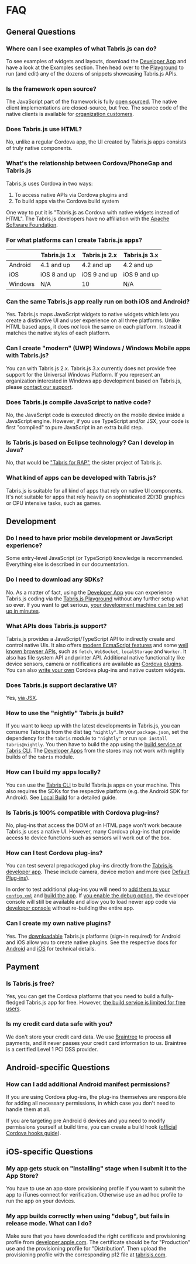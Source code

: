 ---
---
# FAQ

## General Questions

### Where can I see examples of what Tabris.js can do?

To see examples of widgets and layouts, download the [Developer App](developer-app.md) and have a look at the Examples section. Then head over to the [Playground](https://playground.tabris.com/) to run (and edit) any of the dozens of snippets showcasing Tabris.js APIs.

### Is the framework open source?

The JavaScript part of the framework is fully [open sourced](https://github.com/eclipsesource/tabris-js).
The native client implementations are closed-source, but free.
The source code of the native clients is available for [organization customers](https://tabrisjs.com/pricing).

### Does Tabris.js use HTML?

No, unlike a regular Cordova app, the UI created by Tabris.js apps consists of truly native components.

### What's the relationship between Cordova/PhoneGap and Tabris.js

Tabris.js uses Cordova in two ways:

  1. To access native APIs via Cordova plugins and
  2. To build apps via the Cordova build system

One way to put it is "Tabris.js as Cordova with native widgets instead of HTML". The Tabris.js developers have no affiliation with the [Apache Software Foundation](http://apache.org/).

### For what platforms can I create Tabris.js apps?

|         | Tabris.js 1.x | Tabris.js 2.x | Tabris.js 3.x |
|---------|---------------|---------------|---------------|
| Android | 4.1 and up    | 4.2 and up    | 4.2 and up    |
| iOS     | iOS 8 and up  | iOS 9 and up  | iOS 9 and up  |
| Windows | N/A           | 10            | N/A           |


### Can the same Tabris.js app really run on both iOS and Android?

Yes. Tabris.js maps JavaScript widgets to native widgets which lets you create a distinctive UI and user experience on all three platforms. Unlike HTML based apps, it does *not* look the same on each platform. Instead it matches the native styles of each platform.


### Can I create "modern" (UWP) Windows / Windows Mobile apps with Tabris.js?

You can with Tabris.js 2.x. Tabris.js 3.x currently does not provide free support for the Universal Windows Platform. If you represent an organization interested in Windows app development based on Tabris.js, please [contact our support](https://tabris.com/contact/).

### Does Tabris.js compile JavaScript to native code?

No, the JavaScript code is executed directly on the mobile device inside a JavaScript engine. However, if you use TypeScript and/or JSX, your code is first "compiled" to pure JavaScript in an extra build step.

### Is Tabris.js based on Eclipse technology? Can I develop in Java?

No, that would be ["Tabris for RAP"](https://eclipsesource.com/products/tabris), the sister project of Tabris.js.

### What kind of apps can be developed with Tabris.js?

Tabris.js is suitable for all kind of apps that rely on native UI components. It's not suitable for apps that rely heavily on sophisticated 2D/3D graphics or CPU intensive tasks, such as games.

## Development

### Do I need to have prior mobile development or JavaScript experience?

Some entry-level JavaScript (or TypeScript) knowledge is recommended. Everything else is described in our documentation.

### Do I need to download any SDKs?

No. As a matter of fact, using the [Developer App](developer-app.md) you can experience Tabris.js coding via the [Tabris.js Playground](https://playground.tabris.com/) without any further setup what so ever. If you want to get serious, [your development machine can be set up in minutes](../latest/getting-started.md).

### What APIs does Tabris.js support?

Tabris.js provides a JavaScript/TypeScript API to indirectly create and control native UIs. It also offers [modern EcmaScript features](../latest/runtime.md) and some [well known browser APIs](../latest/w3c-api.md), such as `fetch`, `WebSocket`, `localStorage` and `Worker`. It also has file system API and printer API. Additional native functionality like device sensors, camera or notifications are available as [Cordova plugins](../latest/cordova.md). You can also [write your own](../latest/custom-widgets.md) Cordova plug-ins and native custom widgets.

### Does Tabris.js support declarative UI?

Yes, [via JSX](../latest/lang.md#JSX).

### How to use the "nightly" Tabris.js build?

If you want to keep up with the latest developments in Tabris.js, you can consume Tabris.js from the dist tag `"nightly"`. In your `package.json`, set the dependency for the `tabris` module to `"nightly"` or run `npm install tabris@nightly`. You then have to build the app using the [build service or Tabris CLI](../latest/build.md). The [Developer Apps](../latest/developer-app.md) from the stores may not work with nightly builds of the `tabris` module.

### How can I build my apps locally?

You can use the [Tabris CLI](https://www.npmjs.com/package/tabris-cli) to build Tabris.js apps on your machine.
This also requires the SDKs for the respective platform (e.g. the Android SDK for Android).
See [Local Build](../latest/build.md#local-build) for a detailed guide.

### Is Tabris.js 100% compatible with Cordova plug-ins?

No, plug-ins that access the DOM of an HTML page won't work because Tabris.js uses a native UI. However, many Cordova plug-ins that provide access to device functions such as sensors will work out of the box.

### How can I test Cordova plug-ins?

You can test several prepackaged plug-ins directly from the [Tabris.js developer app](../latest/developer-app.md).
These include camera, device motion and more (see [Default Plug-ins](../latest/cordova.md#cordova-plugins-support)).

In order to test additional plug-ins you will need to [add them to your `config.xml`](../latest/build.md#integrating-cordova-plugins) and [build the app](build.md). If [you enable the debug option](../latest/build.md#settings), the developer console will still be available and allow you to load newer app code via [developer console](../latest/developer-app.md#the-developer-console) without re-building the entire app.

### Can I create my own native plugins?

Yes. The [downloadable](https://tabrisjs.com/download) Tabris.js platforms (sign-in required) for Android and iOS allow you to create native plugins. See the respective docs for [Android](../latest/custom-widgets-android.md) and [iOS](../latest/custom-widgets-ios.md) for technical details.

## Payment

### Is Tabris.js free?

Yes, you can get the Cordova platforms that you need to build a fully-fledged Tabris.js app for free. However, [the build service is limited for free users](https://tabrisjs.com/pricing/).

### Is my credit card data safe with you?

We don't store your credit card data. We use [Braintree](https://www.braintreepayments.com/) to process all payments, and it never passes your credit card information to us. Braintree is a certified Level 1 PCI DSS provider.

## Android-specific Questions

### How can I add additional Android manifest permissions?

If you are using Cordova plug-ins, the plug-ins themselves are responsible for adding all necessary permissions, in which case you don't need to handle them at all.

If you are targeting pre Android 6 devices and you need to modify permissions yourself at build time, you can create a build hook ([official Cordova hooks guide](http://cordova.apache.org/docs/en/edge/guide_appdev_hooks_index.md.html#Hooks%20Guide)).

## iOS-specific Questions

### My app gets stuck on "Installing" stage when I submit it to the App Store?

You have to use an app store provisioning profile if you want to submit the app to iTunes connect for verification. Otherwise use an ad hoc profile to run the app on your devices.

### My app builds correctly when using "debug", but fails in release mode. What can I do?

Make sure that you have downloaded the right certificate and provisioning profile from [developer.apple.com](https://developer.apple.com). The certificate should be for "Production" use and the provisioning profile for "Distribution". Then upload the provisioning profile with the corresponding p12 file at [tabrisjs.com](https://tabrisjs.com).
